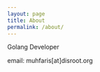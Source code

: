 ```yaml
---
layout: page
title: About
permalink: /about/
---
```


Golang Developer

email: muhfaris[at]disroot.org
